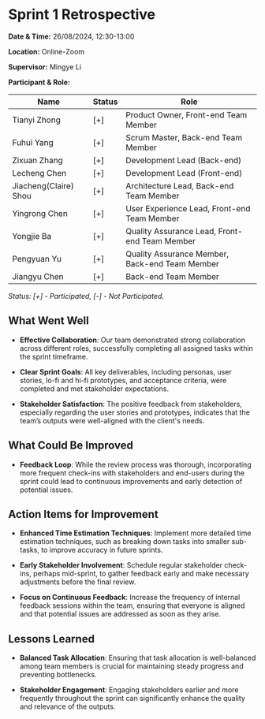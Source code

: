 # Sprint 1 Retrospective

**Date & Time:** 26/08/2024, 12:30-13:00

**Location:** Online-Zoom

**Supervisor:** Mingye Li

**Participant & Role:**

| Name                  | Status | Role                                           |
|-----------------------|--------|------------------------------------------------|
| Tianyi Zhong          | [+]    | Product Owner, Front-end Team Member           |
| Fuhui Yang            | [+]    | Scrum Master, Back-end Team Member             |
| Zixuan Zhang          | [+]    | Development Lead (Back-end)                    |
| Lecheng Chen          | [+]    | Development Lead (Front-end)                   |
| Jiacheng(Claire) Shou | [+]    | Architecture Lead, Back-end Team Member        |
| Yingrong Chen         | [+]    | User Experience Lead, Front-end Team Member    |
| Yongjie Ba            | [+]    | Quality Assurance Lead, Front-end Team Member  |
| Pengyuan Yu           | [+]    | Quality Assurance Member, Back-end Team Member |
| Jiangyu Chen          | [+]    | Back-end Team Member                           |

*Status: [+] - Participated, [-] - Not Participated.*

## What Went Well

- **Effective Collaboration**: Our team demonstrated strong collaboration across different roles, 
  successfully completing all assigned tasks within the sprint timeframe.

- **Clear Sprint Goals**: All key deliverables, including personas, user stories, lo-fi and hi-fi 
  prototypes, and acceptance criteria, were completed and met stakeholder expectations.

- **Stakeholder Satisfaction**: The positive feedback from stakeholders, especially regarding the 
  user stories and prototypes, indicates that the team’s outputs were well-aligned with the 
  client's needs.

## What Could Be Improved

- **Feedback Loop**: While the review process was thorough, incorporating more frequent check-ins 
  with stakeholders and end-users during the sprint could lead to continuous improvements and 
  early detection of potential issues.

## Action Items for Improvement

- **Enhanced Time Estimation Techniques**: Implement more detailed time estimation techniques, such 
  as breaking down tasks into smaller sub-tasks, to improve accuracy in future sprints.

- **Early Stakeholder Involvement**: Schedule regular stakeholder check-ins, perhaps mid-sprint, to 
  gather feedback early and make necessary adjustments before the final review.

- **Focus on Continuous Feedback**: Increase the frequency of internal feedback sessions within the 
  team, ensuring that everyone is aligned and that potential issues are addressed as soon as 
  they arise.

## Lessons Learned

- **Balanced Task Allocation**: Ensuring that task allocation is well-balanced among team 
  members is crucial for maintaining steady progress and preventing bottlenecks.

- **Stakeholder Engagement**: Engaging stakeholders earlier and more frequently throughout the 
  sprint can significantly enhance the quality and relevance of the outputs.
